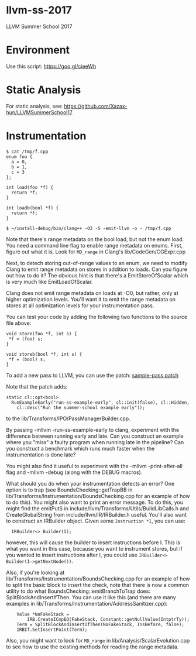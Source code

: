 # llvm-ss-2017
LLVM Summer School 2017

# Environment

Use this script: https://goo.gl/cieeWh

# Static Analysis

For static analysis, see: https://github.com/Xazax-hun/LLVMSummerSchool17

# Instrumentation

```
$ cat /tmp/f.cpp 
enum foo {
  a = 0,
  b = 1,
  c = 3
};

int load(foo *f) {
  return *f;
}

int loadb(bool *f) {
  return *f;
}
```
```
$ ~/install-debug/bin/clang++ -O3 -S -emit-llvm -o - /tmp/f.cpp
```

Note that there's range metadata on the bool load, but not the enum load. You need a command line flag to enable range metadata on enums. First, figure out what it is. Look for `MD_range` in Clang's lib/CodeGen/CGExpr.cpp

Next, to detech storing out-of-range values to an enum, we need to modify Clang to emit range metadata on stores in addition to loads. Can you figure out how to do it? The obvious hint is that there's a EmitStoreOfScalar which is very much like EmitLoadOfScalar.

Clang does not emit range metadata on loads at -O0, but rather, only at higher optimization levels. You'll want it to emit the range metadata on stores at all optimization levels for your instrumentation pass.

You can test your code by adding the following two functions to the source file above:

```
void store(foo *f, int s) {
 *f = (foo) s;
}

void storeb(bool *f, int s) {
 *f = (bool) s;
}
```

To add a new pass to LLVM, you can use the patch: [sample-pass.patch](https://raw.githubusercontent.com/hfinkel/llvm-ss-2017/master/sample-pass.patch)

Note that the patch adds:

```
static cl::opt<bool>
  RunExampleEarly("run-ss-example-early", cl::init(false), cl::Hidden,
    cl::desc("Run the summer-school example early"));
```

to the lib/Transforms/IPO/PassManagerBuilder.cpp.

By passing -mllvm -run-ss-example-early to clang, experiment with the difference between running early and late. Can you construct an example where you "miss" a faulty program when running late in the pipeline? Can you construct a benchmark which runs much faster when the instrumentation is done late?

You might also find it useful to experiment with the -mllvm -print-after-all flag and -mllvm -debug (along with the DEBUG macros).

What should you do when your instrumentation detects an error? One option is to trap (see BoundsChecking::getTrapBB in lib/Transforms/Instrumentation/BoundsChecking.cpp for an example of how to do this). You might also want to print an error message. To do this, you might find the emitPutS in include/llvm/Transforms/Utils/BuildLibCalls.h and CreateGlobalString from include/llvm/IR/IRBuilder.h useful. You'll also want to construct an IRBuilder object. Given some `Instruction *I`, you can use:

```
  IRBuilder<> Builder(I);

```

however, this will cause the builder to insert instructions before I. This is what you want in this case, because you want to instrument stores, but if you wanted to insert instructions after I, you could use `IRBuilder<> Builder(I->getNextNode())`.

Also, if you're looking at lib/Transforms/Instrumentation/BoundsChecking.cpp for an example of how to split the basic block to insert the check, note that there is now a common utility to do what BoundsChecking::emitBranchToTrap does: SplitBlockAndInsertIfThen. You can use it like this (and there are many examples in lib/Transforms/Instrumentation/AddressSanitizer.cpp):

```
    Value *NoFakeStack =
        IRB.CreateICmpEQ(FakeStack, Constant::getNullValue(IntptrTy));
    Term = SplitBlockAndInsertIfThen(NoFakeStack, InsBefore, false);
    IRBIf.SetInsertPoint(Term);
```

Also, you might want to look for `MD_range` in lib/Analysis/ScalarEvolution.cpp to see how to use the existing methods for reading the range metadata.

